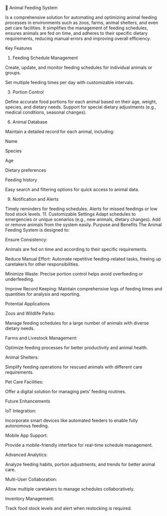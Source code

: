 🐾 Animal Feeding System 

Is a comprehensive solution for automating and optimizing animal feeding processes in environments such as zoos, farms, animal shelters, and even pet care facilities. It simplifies the management of feeding schedules, ensures animals are fed on time, and adheres to their specific dietary requirements, reducing manual errors and improving overall efficiency.

Key Features

1. Feeding Schedule Management
   
Create, update, and monitor feeding schedules for individual animals or groups.

Set multiple feeding times per day with customizable intervals.

3. Portion Control
   
Define accurate food portions for each animal based on their age, weight, species, and dietary needs.
Support for special dietary adjustments (e.g., medical conditions, seasonal changes).

6. Animal Database
   
Maintain a detailed record for each animal, including:

Name

Species

Age

Dietary preferences

Feeding history

Easy search and filtering options for quick access to animal data.

9. Notification and Alerts
    
Timely reminders for feeding schedules.
Alerts for missed feedings or low food stock levels.
11. Customizable Settings
Adapt schedules to emergencies or unique scenarios (e.g., new animals, dietary changes).
Add or remove animals from the system easily.
Purpose and Benefits
The Animal Feeding System is designed to:

Ensure Consistency:

Animals are fed on time and according to their specific requirements.

Reduce Manual Effort:
Automate repetitive feeding-related tasks, freeing up caretakers for other responsibilities.

Minimize Waste: 
Precise portion control helps avoid overfeeding or underfeeding.

Improve Record Keeping:
Maintain comprehensive logs of feeding times and quantities for analysis and reporting.

Potential Applications

Zoos and Wildlife Parks:

Manage feeding schedules for a large number of animals with diverse dietary needs.

Farms and Livestock Management:

Optimize feeding processes for better productivity and animal health.

Animal Shelters:

Simplify feeding operations for rescued animals with different care requirements.

Pet Care Facilities:

Offer a digital solution for managing pets’ feeding routines.

Future Enhancements

IoT Integration:

Incorporate smart devices like automated feeders to enable fully autonomous feeding.

Mobile App Support:

Provide a mobile-friendly interface for real-time schedule management.

Advanced Analytics:

Analyze feeding habits, portion adjustments, and trends for better animal care.

Multi-User Collaboration:

Allow multiple caretakers to manage schedules collaboratively.

Inventory Management: 

Track food stock levels and alert when restocking is required.
